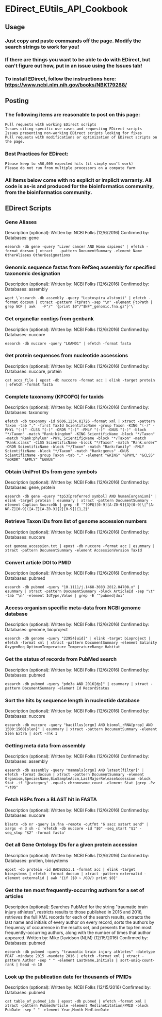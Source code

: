 # EDirect_EUtils_API_Cookbook

## Usage

### Just copy and paste commands off the page.  Modify the search strings to work for you!

### If there are things you want to be able to do with EDirect, but can't figure out how, put in an issue using the Issues tab!

### To install EDirect, follow the instructions here:  https://www.ncbi.nlm.nih.gov/books/NBK179288/

## Posting
### The following items are reasonable to post on this page:
    Pull requests with working EDirect scripts
    Issues citing specific use cases and requesting EDirect scripts
    Issues presenting non-working EDirect scripts looking for fixes
    Pull requests with modifications or optimization of EDirect scripts on the page.
### Best Practices for EDirect:
    Please keep to <50,000 expected hits (it simply won’t work)
    Please do not run from multiple processors on a compute farm

### All items below come with no explicit or implicit warranty.  All code is as-is and produced for the bioinformatics community, from the bioinformatics community.  

## EDirect Scripts

### Gene Aliases

Description (optional):
Written by: NCBI Folks (12/6/2016)
Confirmed by:
Databases: gene

```
esearch -db gene -query "Liver cancer AND Homo sapiens" | efetch -format docsum | xtract   -pattern DocumentSummary -element Name OtherAliases OtherDesignations
```

### Genomic sequence fastas from RefSeq assembly for specified taxonomic designation

Description (optional):
Written by: NCBI Folks (12/6/2016)
Confirmed by:
Databases: assembly

```
wget \`esearch -db assembly -query "Leptospira alstonii" | efetch -format docsum | xtract -pattern FtpPath -sep "\n" -element FtpPath | grep GCF | awk   -F"/" '{print $0"/"$NF"_genomic.fna.gz"}'\`
```

### Get organellar contigs from genbank

Description (optional):
Written by: NCBI Folks (12/6/2016)
Confirmed by:
Databases: nuccore

```
esearch -db nuccore -query "LKAM01" | efetch -format fasta
```

### Get protein sequences from nucleotide accessions

Description (optional):
Written by: NCBI Folks (12/6/2016)
Confirmed by:
Databases: nuccore, protein

```
cat accs_file | epost -db nuccore -format acc | elink -target protein | efetch -format fasta
```

### Complete taxonomy (KPCOFG) for taxids

Description (optional):
Written by: NCBI Folks (12/6/2016)
Confirmed by:
Databases: taxonomy

```
efetch -db taxonomy -id 9606,1234,81726 -format xml | xtract -pattern Taxon -tab "," -first TaxId ScientificName -group Taxon -KING "(-)" -PHYL "(-)" -CLSS "(-)" -ORDR "(-)" -FMLY "(-)" -GNUS "(-)" -block "*/Taxon" -match "Rank:kingdom" -KING ScientificName -block "*/Taxon" -match "Rank:phylum" -PHYL ScientificName -block "*/Taxon" -match "Rank:class" -CLSS ScientificName -block "*/Taxon" -match "Rank:order" -ORDR ScientificName -block "*/Taxon" -match "Rank:family" -FMLY ScientificName -block "*/Taxon" -match "Rank:genus" -GNUS ScientificName -group Taxon -tab "," -element "&KING" "&PHYL" "&CLSS" "&ORDR" "&FMLY" "&GNUS"
```

### Obtain UniProt IDs from gene symbols

Description (optional):
Written by: NCBI Folks (12/6/2016)
Confirmed by:
Databases: gene, protein

```
esearch -db gene -query "tp53[preferred symbol] AND human[organism]" | elink -target protein | esummary | xtract -pattern DocumentSummary -element Caption SourceDb | grep -E '^[OPQ][0-9][A-Z0-9]{3}[0-9]\|^[A-NR-Z][0-9]([A-Z][A-Z0-9]{2}[0-9]){1,2}'
```

### Retrieve Taxon IDs from list of genome accession numbers

Description (optional):
Written by: NCBI Folks (12/6/2016)
Confirmed by:
Databases: nuccore

```
cat genome_accession.txt | epost -db nuccore -format acc | esummary | xtract -pattern DocumentSummary -element AccessionVersion TaxId
```

### Convert article DOI to PMID

Description (optional):
Written by: NCBI Folks (12/6/2016)
Confirmed by:
Databases: pubmed

```
esearch -db pubmed -query "10.1111/j.1468-3083.2012.04708.x" | esummary | xtract -pattern DocumentSummary -block ArticleId -sep "\t" -tab "\n" -element IdType,Value | grep -E '^pubmed|doi'
```

### Access organism specific meta-data from NCBI genome database

Description (optional):
Written by: NCBI Folks (12/6/2016)
Confirmed by:
Databases: genome, bioproject

```
esearch -db genome -query "22954[uid]" | elink -target bioproject | efetch -format xml | xtract -pattern DocumentSummary -element Salinity OxygenReq OptimumTemperature TemperatureRange Habitat
```

### Get the status of records from PubMed search

Description (optional):
Written by: NCBI Folks (12/6/2016)
Confirmed by:
Databases: pubmed

```
esearch -db pubmed -query "pde3a AND 2016[dp]" | esummary | xtract -pattern DocumentSummary -element Id RecordStatus
```

### Sort the hits by sequence length in nucleotide database

Description (optional):
Written by: NCBI Folks (12/6/2016)
Confirmed by:
Databases: nuccore

```
esearch -db nuccore -query "bacillus[orgn] AND biomol_rRNA[prop] AND 1500:1560[slen]" | esummary | xtract -pattern DocumentSummary -element Slen Extra | sort -rnk 1
```

### Getting meta data from assembly

Description (optional):
Written by: NCBI Folks (12/6/2016)
Confirmed by:
Databases: assembly

```
esearch -db assembly -query "mammals[orgn] AND latest[filter]" | efetch -format docsum | xtract -pattern DocumentSummary -element Organism,SpeciesName,BioSampleAccn,LastMajorReleaseAccession -block Stat -if "@category" -equals chromosome_count -element Stat |grep -Pv "\t0$"
```

### Fetch HSPs from a BLAST hit in FASTA                                            	

Description (optional):
Written by: NCBI Folks (12/6/2016)
Confirmed by:
Databases: nuccore

```
blastn -db nr -query in.fna -remote -outfmt "6 sacc sstart send" | xargs -n 3 sh -c 'efetch -db nuccore -id "$0" -seq_start "$1" -seq_stop "$2" -format fasta'
```

### Get all Gene Ontology IDs for a given protein accession

Description (optional):
Written by: NCBI Folks (12/6/2016)
Confirmed by:
Databases: protien, biosystems

```
epost -db protein -id BAD92651.1 -format acc | elink -target biosystems | efetch -format docsum | xtract -pattern externalid -element externalid | awk '{if ($0 ~ /GO/) print $0}'
```

### Get the ten most frequently-occurring authors for a set of articles
 
Description (optional): Searches PubMed for the string "traumatic brain injury athletes", restricts results to those published in 2015 and 2016, retrieves the full XML records for each of the search results, extracts the last name and initials of every author on every record, sorts the authors by frequency of occurrence in the results set, and presents the top ten most frequently-occurring authors, along with the number of times that author appeared.
Written by: Mike Davidson (NLM) (12/15/2016)
Confirmed by:
Databases: pubmed

```
esearch -db pubmed -query "traumatic brain injury athletes" -datetype PDAT -mindate 2015 -maxdate 2016 | efetch -format xml | xtract -pattern Author -sep " " -element LastName,Initials | sort-uniq-count-rank | head -n 10
```

### Look up the publication date for thousands of PMIDs 

Description (optional):
Written by: NCBI Folks (12/15/2016)
Confirmed by:
Databases: pubmed

```
cat table_of_pubmed_ids | epost -db pubmed | efetch -format xml | xtract -pattern PubmedArticle -element MedlineCitation/PMID -block PubDate -sep " " -element Year,Month MedlineDate
```
